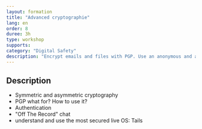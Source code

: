 ```yaml
---
layout: formation
title: "Advanced cryptographie"
lang: en
order: 8
duree: 3h
type: workshop
supports: 
category: "Digital Safety"
description: "Encrypt emails and files with PGP. Use an anonymous and amnesiac operating system."
---
```


## Description

-   Symmetric and asymmetric cryptography
-   PGP what for? How to use it?
-   Authentication
-   "Off The Record" chat
-   understand and use the most secured live OS: Tails
